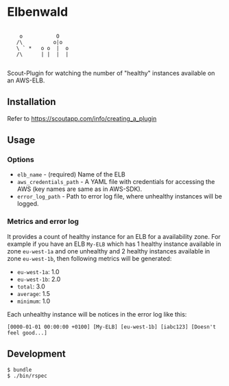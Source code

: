 # Elbenwald

```
 
    o           O
   /\          o|o
   \ ` *   o o  |  o
   /\      | |  |  |
  
```

Scout-Plugin for watching the number of "healthy" instances available on an AWS-ELB.

## Installation

Refer to https://scoutapp.com/info/creating_a_plugin

## Usage

### Options

* `elb_name` - (required) Name of the ELB
* `aws_credentials_path` - A YAML file with credentials for accessing the AWS (key names are same as in AWS-SDK).
* `error_log_path` - Path to error log file, where unhealthy instances will be logged.

### Metrics and error log

It provides a count of healthy instance for an ELB for a availability zone.
For example if you have an ELB `My-ELB` which has 1 healthy instance available in zone `eu-west-1a`
and one unhealthy and 2 healthy instances available in zone `eu-west-1b`,
then following metrics will be generated:

* `eu-west-1a`: 1.0
* `eu-west-1b`: 2.0
* `total`: 3.0
* `average`: 1.5
* `minimum`: 1.0

Each unhealthy instance will be notices in the error log like this:

`[0000-01-01 00:00:00 +0100] [My-ELB] [eu-west-1b] [iabc123] [Doesn't feel good...]`

## Development

```bash
$ bundle
$ ./bin/rspec
```
